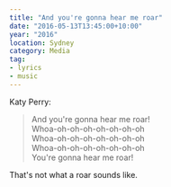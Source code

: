 ```yaml
---
title: "And you're gonna hear me roar"
date: "2016-05-13T13:45:00+10:00"
year: "2016"
location: Sydney
category: Media
tag:
- lyrics
- music
---
```

Katy Perry:

> And you're gonna hear me roar!  
> Whoa-oh-oh-oh-oh-oh-oh-oh  
> Whoa-oh-oh-oh-oh-oh-oh-oh  
> Whoa-oh-oh-oh-oh-oh-oh-oh  
> You're gonna hear me roar!

That's not what a roar sounds like.

